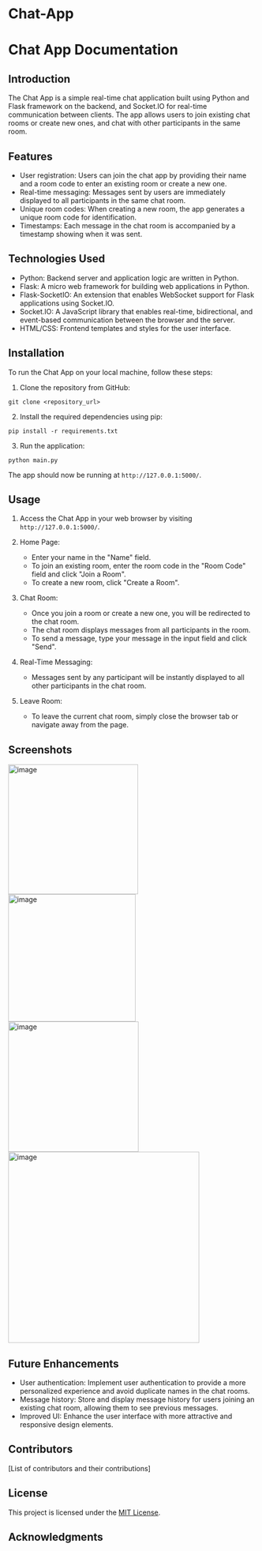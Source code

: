 
# Chat-App
# Chat App Documentation

## Introduction

The Chat App is a simple real-time chat application built using Python and Flask framework on the backend, and Socket.IO for real-time communication between clients. The app allows users to join existing chat rooms or create new ones, and chat with other participants in the same room.

## Features

- User registration: Users can join the chat app by providing their name and a room code to enter an existing room or create a new one.
- Real-time messaging: Messages sent by users are immediately displayed to all participants in the same chat room.
- Unique room codes: When creating a new room, the app generates a unique room code for identification.
- Timestamps: Each message in the chat room is accompanied by a timestamp showing when it was sent.

## Technologies Used

- Python: Backend server and application logic are written in Python.
- Flask: A micro web framework for building web applications in Python.
- Flask-SocketIO: An extension that enables WebSocket support for Flask applications using Socket.IO.
- Socket.IO: A JavaScript library that enables real-time, bidirectional, and event-based communication between the browser and the server.
- HTML/CSS: Frontend templates and styles for the user interface.

## Installation

To run the Chat App on your local machine, follow these steps:

1. Clone the repository from GitHub:

```
git clone <repository_url>
```

2. Install the required dependencies using pip:

```
pip install -r requirements.txt
```

3. Run the application:

```
python main.py
```

The app should now be running at `http://127.0.0.1:5000/`.

## Usage

1. Access the Chat App in your web browser by visiting `http://127.0.0.1:5000/`.

2. Home Page:
   - Enter your name in the "Name" field.
   - To join an existing room, enter the room code in the "Room Code" field and click "Join a Room".
   - To create a new room, click "Create a Room".

3. Chat Room:
   - Once you join a room or create a new one, you will be redirected to the chat room.
   - The chat room displays messages from all participants in the room.
   - To send a message, type your message in the input field and click "Send".

4. Real-Time Messaging:
   - Messages sent by any participant will be instantly displayed to all other participants in the chat room.

5. Leave Room:
   - To leave the current chat room, simply close the browser tab or navigate away from the page.

## Screenshots

<img width="263" alt="image" src="https://github.com/retselnhoj/Chat-App/assets/44377868/38c5b89f-22e1-4ef2-a935-674498de4110">

<img width="258" alt="image" src="https://github.com/retselnhoj/Chat-App/assets/44377868/c9745bda-8cf2-44af-b718-ea624b7bc9f0">

<img width="264" alt="image" src="https://github.com/retselnhoj/Chat-App/assets/44377868/eff76ff9-5142-4701-9119-f84aaaea18d8">

<img width="387" alt="image" src="https://github.com/retselnhoj/Chat-App/assets/44377868/09527e18-9050-4f2d-a913-7387775f7911">

## Future Enhancements

- User authentication: Implement user authentication to provide a more personalized experience and avoid duplicate names in the chat rooms.
- Message history: Store and display message history for users joining an existing chat room, allowing them to see previous messages.
- Improved UI: Enhance the user interface with more attractive and responsive design elements.

## Contributors

[List of contributors and their contributions]

## License

This project is licensed under the [MIT License](LICENSE).

## Acknowledgments


